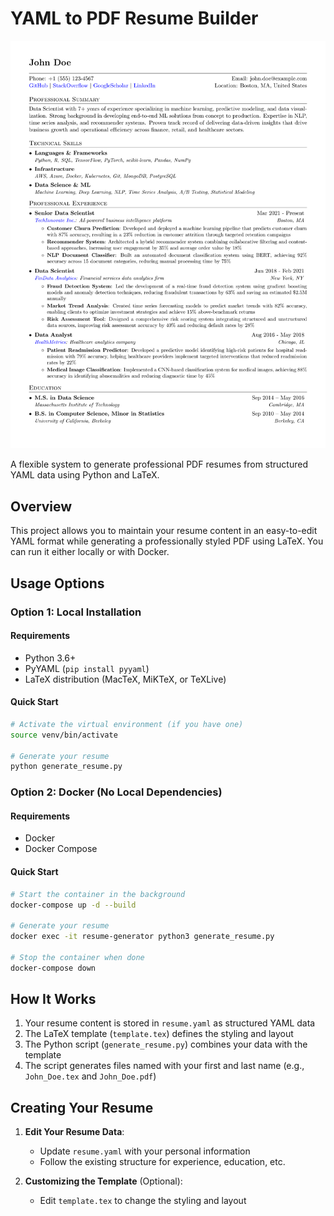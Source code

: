 # YAML to PDF Resume Builder

![Resume Preview](docs/resume_preview-1.png)

A flexible system to generate professional PDF resumes from structured YAML data using Python and LaTeX.

## Overview

This project allows you to maintain your resume content in an easy-to-edit YAML format while generating a professionally styled PDF using LaTeX. You can run it either locally or with Docker.

## Usage Options

### Option 1: Local Installation

#### Requirements
- Python 3.6+
- PyYAML (`pip install pyyaml`)
- LaTeX distribution (MacTeX, MiKTeX, or TeXLive)

#### Quick Start

```bash
# Activate the virtual environment (if you have one)
source venv/bin/activate

# Generate your resume
python generate_resume.py
```

### Option 2: Docker (No Local Dependencies)

#### Requirements
- Docker
- Docker Compose

#### Quick Start

```bash
# Start the container in the background
docker-compose up -d --build

# Generate your resume
docker exec -it resume-generator python3 generate_resume.py

# Stop the container when done
docker-compose down
```

## How It Works

1. Your resume content is stored in `resume.yaml` as structured YAML data
2. The LaTeX template (`template.tex`) defines the styling and layout
3. The Python script (`generate_resume.py`) combines your data with the template
4. The script generates files named with your first and last name (e.g., `John_Doe.tex` and `John_Doe.pdf`)

## Creating Your Resume

1. **Edit Your Resume Data**:
   - Update `resume.yaml` with your personal information
   - Follow the existing structure for experience, education, etc.

2. **Customizing the Template** (Optional):
   - Edit `template.tex` to change the styling and layout
